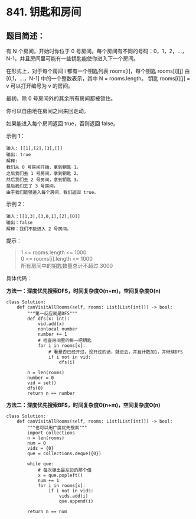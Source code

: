 # 841. 钥匙和房间
## 题目简述：
有 N 个房间，开始时你位于 0 号房间。每个房间有不同的号码：0，1，2，...，N-1，并且房间里可能有一些钥匙能使你进入下一个房间。

在形式上，对于每个房间 i 都有一个钥匙列表 rooms[i]，每个钥匙 rooms[i][j] 由 [0,1，...，N-1] 中的一个整数表示，其中 N = rooms.length。 钥匙 rooms[i][j] = v 可以打开编号为 v 的房间。

最初，除 0 号房间外的其余所有房间都被锁住。

你可以自由地在房间之间来回走动。

如果能进入每个房间返回 true，否则返回 false。

示例 1：

	输入: [[1],[2],[3],[]]
	输出: true
	解释:  
	我们从 0 号房间开始，拿到钥匙 1。
	之后我们去 1 号房间，拿到钥匙 2。
	然后我们去 2 号房间，拿到钥匙 3。
	最后我们去了 3 号房间。
	由于我们能够进入每个房间，我们返回 true。

示例 2：
	
	输入：[[1,3],[3,0,1],[2],[0]]
	输出：false
	解释：我们不能进入 2 号房间。

提示：

>1 <= rooms.length <= 1000  
0 <= rooms[i].length <= 1000  
所有房间中的钥匙数量总计不超过 3000

    
具体代码：

**方法一：深度优先搜索DFS，时间复杂度O(n+m)，空间复杂度O(n)**
	
	class Solution:
	    def canVisitAllRooms(self, rooms: List[List[int]]) -> bool:
	        """第一反应就是DFS"""
	        def dfs(x: int):
	            vid.add(x)
	            nonlocal number
	            number += 1
	            # 检查房间里的每一把钥匙
	            for i in rooms[x]:
	                # 看是否已经开过，没开过的话，就进去，并且计数加1，并继续DFS
	                if i not in vid:
	                    dfs(i)
	
	        n = len(rooms)
	        number = 0
	        vid = set()
	        dfs(0)
	        return n == number

**方法二：深度优先搜索BFS，时间复杂度O(n+m)，空间复杂度O(n)**

	class Solution:
	    def canVisitAllRooms(self, rooms: List[List[int]]) -> bool:
	        """也可以用广度优先搜索"""
	        import collections
	        n = len(rooms)
	        num = 0
	        vids = {0}
	        que = collections.deque({0})
	
	        while que:
	            # 每次弹出最左边的那个值
	            x = que.popleft()
	            num += 1
	            for i in rooms[x]:
	                if i not in vids:
	                    vids.add(i)
	                    que.append(i)
	
	        return n == num